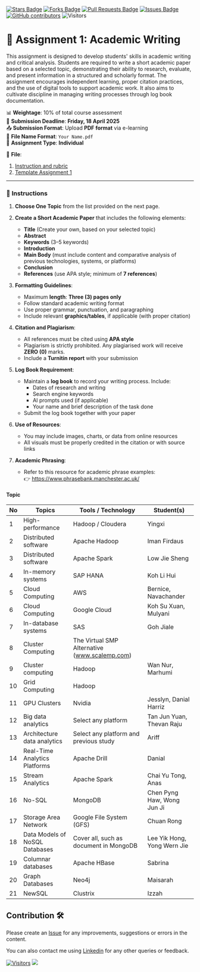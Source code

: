 <a href="https://github.com/drshahizan/HPDP/stargazers"><img src="https://img.shields.io/github/stars/drshahizan/HPDP" alt="Stars Badge"/></a>
<a href="https://github.com/drshahizan/HPDP/network/members"><img src="https://img.shields.io/github/forks/drshahizan/HPDP" alt="Forks Badge"/></a>
<a href="https://github.com/drshahizan/HPDP/pulls"><img src="https://img.shields.io/github/issues-pr/drshahizan/HPDP" alt="Pull Requests Badge"/></a>
<a href="https://github.com/drshahizan/HPDP/issues"><img src="https://img.shields.io/github/issues/drshahizan/HPDP" alt="Issues Badge"/></a>
<a href="https://github.com/drshahizan/HPDP/graphs/contributors"><img alt="GitHub contributors" src="https://img.shields.io/github/contributors/drshahizan/HPDP?color=2b9348"></a>
![Visitors](https://api.visitorbadge.io/api/visitors?path=https%3A%2F%2Fgithub.com%2Fdrshahizan%2FHPDP&labelColor=%23d9e3f0&countColor=%23697689&style=flat)

# 📘 Assignment 1: Academic Writing

This assignment is designed to develop students' skills in academic writing and critical analysis. Students are required to write a short academic paper based on a selected topic, demonstrating their ability to research, evaluate, and present information in a structured and scholarly format. The assignment encourages independent learning, proper citation practices, and the use of digital tools to support academic work. It also aims to cultivate discipline in managing writing processes through log book documentation.

📊 **Weightage**: 10% of total course assessment  
📅 **Submission Deadline**: **Friday, 18 April 2025**  
📤 **Submission Format**: Upload **PDF format** via e-learning  
📝 **File Name Format**: `Your Name.pdf`  
👤 **Assignment Type**: **Individual**

📎 **File**:
1. [Instruction and rubric](Assignment%201%20AW.pdf)
2. [Template Assignment 1](Format%20Assigment%201.docx)

---

### 📌 **Instructions**

1. **Choose One Topic** from the list provided on the next page.
2. **Create a Short Academic Paper** that includes the following elements:
   - **Title** (Create your own, based on your selected topic)
   - **Abstract**
   - **Keywords** (3–5 keywords)
   - **Introduction**
   - **Main Body** (must include content and comparative analysis of previous technologies, systems, or platforms)
   - **Conclusion**
   - **References** (use APA style; minimum of **7 references**)

3. **Formatting Guidelines**:
   - Maximum **length**: **Three (3) pages only**
   - Follow standard academic writing format
   - Use proper grammar, punctuation, and paragraphing
   - Include relevant **graphics/tables**, if applicable (with proper citation)

4. **Citation and Plagiarism**:
   - All references must be cited using **APA style**
   - Plagiarism is strictly prohibited. Any plagiarised work will receive **ZERO (0)** marks.
   - Include a **Turnitin report** with your submission

5. **Log Book Requirement**:
   - Maintain a **log book** to record your writing process. Include:
     - Dates of research and writing
     - Search engine keywords
     - AI prompts used (if applicable)
     - Your name and brief description of the task done
   - Submit the log book together with your paper

6. **Use of Resources**:
   - You may include images, charts, or data from online resources
   - All visuals must be properly credited in the citation or with source links

7. **Academic Phrasing**:
   - Refer to this resource for academic phrase examples:  
     👉 https://www.phrasebank.manchester.ac.uk/

#### Topic

| No | Topics                              | Tools / Technology                                  | Student(s)                                      |
|----|-------------------------------------|-----------------------------------------------------|--------------------------------------------------|
| 1  | High-performance                    | Hadoop / Cloudera                                   | Yingxi                                           |
| 2  | Distributed software                | Apache Hadoop                                       | Iman Firdaus                                     |
| 3  | Distributed software                | Apache Spark                                        | Low Jie Sheng                                                 |
| 4  | In-memory systems                   | SAP HANA                                            | Koh Li Hui                                       |
| 5  | Cloud Computing                     | AWS                                                 | Bernice, Navachander                             |
| 6  | Cloud Computing                     | Google Cloud                                        | Koh Su Xuan, Mulyani                             |
| 7  | In-database systems                 | SAS                                                 | Goh Jiale                                        |
| 8  | Cluster Computing                   | The Virtual SMP Alternative (www.scalemp.com)       |                                                  |
| 9  | Cluster computing                   | Hadoop                                              | Wan Nur, Marhumi                                 |
| 10 | Grid Computing                      | Hadoop                                              |                                                  |
| 11 | GPU Clusters                        | Nvidia                                              | Jesslyn, Danial Harriz                           |
| 12 | Big data analytics                  | Select any platform                                 | Tan Jun Yuan, Thevan Raju                        |
| 13 | Architecture data analytics         | Select any platform and previous study              | Ariff                                                 |
| 14 | Real-Time Analytics Platforms       | Apache Drill                                        | Danial                                           |
| 15 | Stream Analytics                    | Apache Spark                                        | Chai Yu Tong, Anas                               |
| 16 | No-SQL                              | MongoDB                                             | Chen Pyng Haw, Wong Jun Ji                       |
| 17 | Storage Area Network                | Google File System (GFS)                            | Chuan Rong                                       |
| 18 | Data Models of NoSQL Databases      | Cover all, such as document in MongoDB              | Lee Yik Hong, Yong Wern Jie                                     |
| 19 | Columnar databases                  | Apache HBase                                        | Sabrina                                          |
| 20 | Graph Databases                     | Neo4j                                               | Maisarah                                         |
| 21 | NewSQL                              | Clustrix                                            | Izzah                                            |

## Contribution 🛠️
Please create an [Issue](https://github.com/drshahizan/HPDP/issues) for any improvements, suggestions or errors in the content.

You can also contact me using [Linkedin](https://www.linkedin.com/in/drshahizan/) for any other queries or feedback.

[![Visitors](https://api.visitorbadge.io/api/visitors?path=https%3A%2F%2Fgithub.com%2Fdrshahizan&labelColor=%23697689&countColor=%23555555&style=plastic)](https://visitorbadge.io/status?path=https%3A%2F%2Fgithub.com%2Fdrshahizan)
![](https://hit.yhype.me/github/profile?user_id=81284918)


